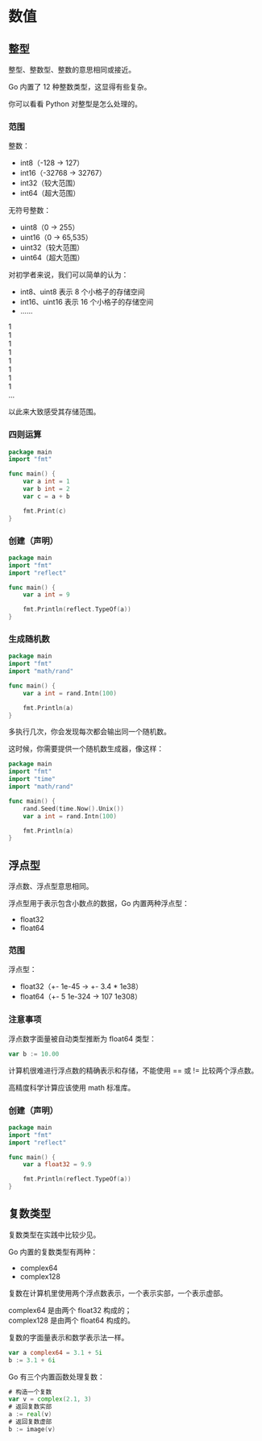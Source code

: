 # 数值

## 整型

整型、整数型、整数的意思相同或接近。

Go 内置了 12 种整数类型，这显得有些复杂。

你可以看看 Python 对整型是怎么处理的。

### 范围

整数：

- int8（-128 -> 127）
- int16（-32768 -> 32767）
- int32（较大范围）
- int64（超大范围）

无符号整数：

- uint8（0 -> 255）
- uint16（0 -> 65,535）
- uint32（较大范围）
- uint64（超大范围）

对初学者来说，我们可以简单的认为：

- int8、uint8 表示 8 个小格子的存储空间
- int16、uint16 表示 16 个小格子的存储空间
- ......

<div class="flex flex-row gap-1">
<div class="brick-cyan w-8">1</div>
<div class="brick w-8">1</div>
<div class="brick w-8">1</div>
<div class="brick w-8">1</div>
<div class="brick w-8">1</div>
<div class="brick w-8">1</div>
<div class="brick w-8">1</div>
<div class="brick w-8">1</div>
<div class="brick w-8">...</div>
</div>

以此来大致感受其存储范围。

### 四则运算

<div class="run"></div>

```go
package main
import "fmt"

func main() {
	var a int = 1
	var b int = 2
	var c = a + b

	fmt.Print(c)
}
```

### 创建（声明）

<div class="run"></div>

```go
package main
import "fmt"
import "reflect"

func main() {
	var a int = 9

	fmt.Println(reflect.TypeOf(a))
}
```

### 生成随机数

<div class="run"></div>

```go
package main
import "fmt"
import "math/rand"

func main() {
	var a int = rand.Intn(100)

	fmt.Println(a)
}
```

多执行几次，你会发现每次都会输出同一个随机数。

这时候，你需要提供一个随机数生成器，像这样：

<div class="run"></div>

```go
package main
import "fmt"
import "time"
import "math/rand"

func main() {
	rand.Seed(time.Now().Unix())
	var a int = rand.Intn(100)

	fmt.Println(a)
}
```

## 浮点型

浮点数、浮点型意思相同。

浮点型用于表示包含小数点的数据，Go 内置两种浮点型：

- float32
- float64

### 范围

浮点型：

- float32（+- 1e-45 -> +- 3.4 \* 1e38）
- float64（+- 5 1e-324 -> 107 1e308）

### 注意事项

浮点数字面量被自动类型推断为 float64 类型：

```go
var b := 10.00
```

计算机很难进行浮点数的精确表示和存储，不能使用 == 或 != 比较两个浮点数。

高精度科学计算应该使用 math 标准库。

### 创建（声明）

<div class="run"></div>

```go
package main
import "fmt"
import "reflect"

func main() {
	var a float32 = 9.9

	fmt.Println(reflect.TypeOf(a))
}
```

## 复数类型

复数类型在实践中比较少见。

Go 内置的复数类型有两种：

- complex64
- complex128

复数在计算机里使用两个浮点数表示，一个表示实部，一个表示虚部。

complex64 是由两个 float32 构成的；  
complex128 是由两个 float64 构成的。

复数的字面量表示和数学表示法一样。

```go
var a complex64 = 3.1 + 5i
b := 3.1 + 6i
```

Go 有三个内置函数处理复数：

```go
# 构造一个复数
var v = complex(2.1, 3)
# 返回复数实部
a := real(v)
# 返回复数虚部
b := image(v)
```
